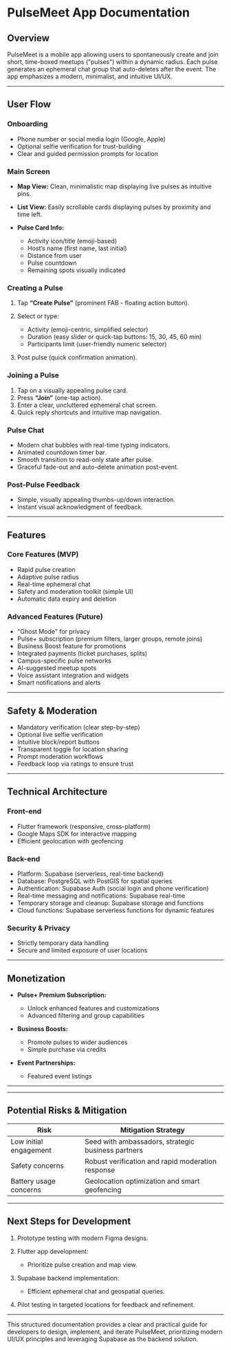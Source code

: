 # PulseMeet App Documentation

## Overview

PulseMeet is a mobile app allowing users to spontaneously create and join short, time-boxed meetups ("pulses") within a dynamic radius. Each pulse generates an ephemeral chat group that auto-deletes after the event. The app emphasizes a modern, minimalist, and intuitive UI/UX.

---

## User Flow

### Onboarding

* Phone number or social media login (Google, Apple)
* Optional selfie verification for trust-building
* Clear and guided permission prompts for location

### Main Screen

* **Map View:** Clean, minimalistic map displaying live pulses as intuitive pins.
* **List View:** Easily scrollable cards displaying pulses by proximity and time left.
* **Pulse Card Info:**

  * Activity icon/title (emoji-based)
  * Host’s name (first name, last initial)
  * Distance from user
  * Pulse countdown
  * Remaining spots visually indicated

### Creating a Pulse

1. Tap **“Create Pulse”** (prominent FAB - floating action button).
2. Select or type:

   * Activity (emoji-centric, simplified selector)
   * Duration (easy slider or quick-tap buttons: 15, 30, 45, 60 min)
   * Participants limit (user-friendly numeric selector)
3. Post pulse (quick confirmation animation).

### Joining a Pulse

1. Tap on a visually appealing pulse card.
2. Press **“Join”** (one-tap action).
3. Enter a clear, uncluttered ephemeral chat screen.
4. Quick reply shortcuts and intuitive map navigation.

### Pulse Chat

* Modern chat bubbles with real-time typing indicators.
* Animated countdown timer bar.
* Smooth transition to read-only state after pulse.
* Graceful fade-out and auto-delete animation post-event.

### Post-Pulse Feedback

* Simple, visually appealing thumbs-up/down interaction.
* Instant visual acknowledgment of feedback.

---

## Features

### Core Features (MVP)

* Rapid pulse creation
* Adaptive pulse radius
* Real-time ephemeral chat
* Safety and moderation toolkit (simple UI)
* Automatic data expiry and deletion

### Advanced Features (Future)

* "Ghost Mode" for privacy
* Pulse+ subscription (premium filters, larger groups, remote joins)
* Business Boost feature for promotions
* Integrated payments (ticket purchases, splits)
* Campus-specific pulse networks
* AI-suggested meetup spots
* Voice assistant integration and widgets
* Smart notifications and alerts

---

## Safety & Moderation

* Mandatory verification (clear step-by-step)
* Optional live selfie verification
* Intuitive block/report buttons
* Transparent toggle for location sharing
* Prompt moderation workflows
* Feedback loop via ratings to ensure trust

---

## Technical Architecture

### Front-end

* Flutter framework (responsive, cross-platform)
* Google Maps SDK for interactive mapping
* Efficient geolocation with geofencing

### Back-end

* Platform: Supabase (serverless, real-time backend)
* Database: PostgreSQL with PostGIS for spatial queries
* Authentication: Supabase Auth (social login and phone verification)
* Real-time messaging and notifications: Supabase real-time
* Temporary storage and cleanup: Supabase storage and functions
* Cloud functions: Supabase serverless functions for dynamic features

### Security & Privacy

* Strictly temporary data handling
* Secure and limited exposure of user locations

---

## Monetization

* **Pulse+ Premium Subscription:**

  * Unlock enhanced features and customizations
  * Advanced filtering and group capabilities

* **Business Boosts:**

  * Promote pulses to wider audiences
  * Simple purchase via credits

* **Event Partnerships:**

  * Featured event listings

---

---

## Potential Risks & Mitigation

| Risk                   | Mitigation Strategy                                |
| ---------------------- | -------------------------------------------------- |
| Low initial engagement | Seed with ambassadors, strategic business partners |
| Safety concerns        | Robust verification and rapid moderation response  |
| Battery usage concerns | Geolocation optimization and smart geofencing      |

---

## Next Steps for Development

1. Prototype testing with modern Figma designs.
2. Flutter app development:

   * Prioritize pulse creation and map view.
3. Supabase backend implementation:

   * Efficient ephemeral chat and geospatial queries.
4. Pilot testing in targeted locations for feedback and refinement.

---

This structured documentation provides a clear and practical guide for developers to design, implement, and iterate PulseMeet, prioritizing modern UI/UX principles and leveraging Supabase as the backend solution.
